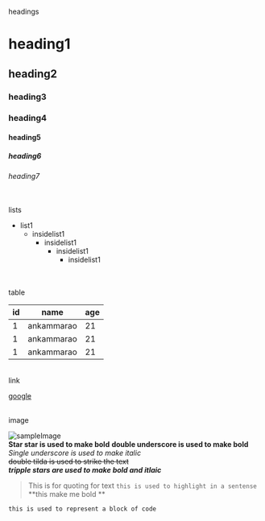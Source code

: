 <br>
headings

# heading1
## heading2
### heading3
### heading4
#### heading5
##### heading6
###### heading7

<br>
lists

* list1
  * insidelist1
    * insidelist1
      * insidelist1
        * insidelist1

<br>

<br>
table

id|name|age
|--|--|--|
1|ankammarao|21
1|ankammarao|21
1|ankammarao|21

<br>link

[google](https://google.com)

<br>
image

![sampleImage](https://images.ctfassets.net/hrltx12pl8hq/1kSlS6H6YMm30e0Mkr86Hc/930fef722ebc9fb51f80d8bb0e372596/IHP_3_24.png?fit=fill&w=600&h=400)
<br>
**Star star is used to make bold**
__double underscore is used to make bold__
<br>
_Single underscore is used to make italic_
<br>
~~double tilda is used to strike the text~~
<br>
***tripple stars are used to make bold and itlaic***
<br>
>This is for quoting for text
`this is used to highlight in a sentense`
**this make me bold **
```
this is used to represent a block of code
```
